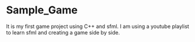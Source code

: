 # Sample_Game
It is my first game project using C++ and sfml. I am using a youtube playlist to learn sfml and creating a game side by side.
